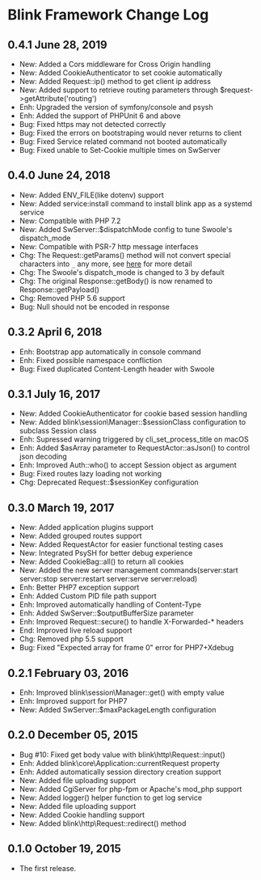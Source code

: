 Blink Framework Change Log
==========================

0.4.1 June 28, 2019
-------------------

- New: Added a Cors middleware for Cross Origin handling
- New: Added CookieAuthenticator to set cookie automatically
- New: Added Request::ip() method to get client ip address
- New: Added support to retrieve routing parameters through $request->getAttribute('routing')
- Enh: Upgraded the version of symfony/console and psysh
- Enh: Added the support of PHPUnit 6 and above
- Bug: Fixed https may not detected correctly
- Bug: Fixed the errors on bootstraping would never returns to client
- Bug: Fixed Service related command not booted automatically
- Bug: Fixed unable to Set-Cookie multiple times on SwServer


0.4.0 June 24, 2018
-------------------

- New: Added ENV_FILE(like dotenv) support
- New: Added service:install command to install blink app as a systemd service
- New: Compatible with PHP 7.2
- New: Added SwServer::$dispatchMode config to tune Swoole's dispatch_mode
- New: Compatible with PSR-7 http message interfaces
- Chg: The Request::getParams() method will not convert special characters into `_` any more, see [here](https://stackoverflow.com/questions/68651/get-php-to-stop-replacing-characters-in-get-or-post-arrays) for more detail
- Chg: The Swoole's dispatch_mode is changed to 3 by default
- Chg: The original Response::getBody() is now renamed to Response::getPayload()
- Chg: Removed PHP 5.6 support
- Bug: Null should not be encoded in response 


0.3.2 April 6, 2018
--------------------

- Enh: Bootstrap app automatically in console command
- Enh: Fixed possible namespace confliction
- Bug: Fixed duplicated Content-Length header with Swoole


0.3.1 July 16, 2017
--------------------

- New: Added CookieAuthenticator for cookie based session handling
- New: Added blink\session\Manager::$sessionClass configuration to subclass Session class
- Enh: Supressed warning triggered by cli_set_process_title on macOS
- Enh: Added $asArray parameter to RequestActor::asJson() to control json decoding 
- Enh: Improved Auth::who() to accept Session object as argument
- Bug: Fixed routes lazy loading not working
- Chg: Deprecated Request::$sessionKey configuration


0.3.0 March 19, 2017
--------------------

- New: Added application plugins support
- New: Added grouped routes support
- New: Added RequestActor for easier functional testing cases
- New: Integrated PsySH for better debug experience
- New: Added CookieBag::all() to return all cookies
- New: Added the new server management commands(server:start server:stop server:restart server:serve server:reload)
- Enh: Better PHP7 exception support
- Enh: Added Custom PID file path support
- Enh: Improved automatically handling of Content-Type
- Enh: Added SwServer::$outputBufferSize parameter
- Enh: Improved Request::secure() to handle X-Forwarded-* headers
- End: Improved live reload support
- Chg: Removed php 5.5 support
- Bug: Fixed "Expected array for frame 0" error for PHP7+Xdebug



0.2.1 February 03, 2016
-----------------------

- Enh: Improved blink\session\Manager::get() with empty value
- Enh: Improved support for PHP7
- New: Added SwServer::$maxPackageLength configuration



0.2.0 December 05, 2015
-----------------------

- Bug #10: Fixed get body value with blink\http\Request::input()
- Enh: Added blink\core\Application::currentRequest property
- Enh: Added automatically session directory creation support
- New: Added file uploading support
- New: Added CgiServer for php-fpm or Apache's mod_php support
- New: Added logger() helper function to get log service
- New: Added file uploading support
- New: Added Cookie handling support
- New: Added blink\http\Request::redirect() method

0.1.0 October 19, 2015
---------------------

- The first release.

